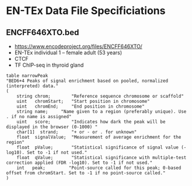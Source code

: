# EN-TEx Data File Specificiations

## ENCFF646XTO.bed

- https://www.encodeproject.org/files/ENCFF646XTO/
- EN-TEx individual 1 – female adult (53 years)
- CTCF
- TF ChIP-seq in thyroid gland

```
table narrowPeak
"BED6+4 Peaks of signal enrichment based on pooled, normalized (interpreted) data."
(
    string chrom;        "Reference sequence chromosome or scaffold"
    uint   chromStart;   "Start position in chromosome"
    uint   chromEnd;     "End position in chromosome"
    string name;	 "Name given to a region (preferably unique). Use . if no name is assigned"
    uint   score;        "Indicates how dark the peak will be displayed in the browser (0-1000) "
    char[1]  strand;     "+ or - or . for unknown"
    float  signalValue;  "Measurement of average enrichment for the region"
    float  pValue;       "Statistical significance of signal value (-log10). Set to -1 if not used."
    float  qValue;       "Statistical significance with multiple-test correction applied (FDR -log10). Set to -1 if not used."
    int   peak;         "Point-source called for this peak; 0-based offset from chromStart. Set to -1 if no point-source called."
)
```
